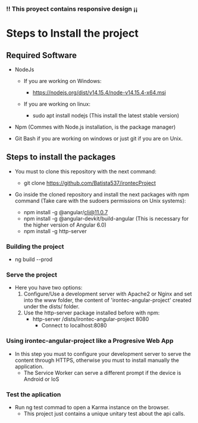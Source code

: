
### !! This proyect contains responsive design ¡¡
# Steps to Install the project

## Required Software
- NodeJs
    - If you are working on Windows:
        - https://nodejs.org/dist/v14.15.4/node-v14.15.4-x64.msi

    - If you are working on linux:  
        - sudo apt install nodejs (This install the latest stable version)

- Npm (Commes with Node.js installation, is the package manager)

- Git Bash if you are working on windows or just git if you are on Unix.

## Steps to install the packages
- You must to clone this repository with the next command:
    - git clone https://github.com/Batista537/irontecProject
    
- Go inside the cloned repository and install the next packages with npm command (Take care with the sudoers permissions on Unix systems):
    - npm install -g @angular/cli@11.0.7
    - npm install -g @angular-devkit/build-angular (This is necessary for the higher version of Angular 6.0)
    - npm install -g http-server

### Building the project
- ng build --prod

### Serve the project
- Here you have two options:
    1. Configure/Use a development server with Apache2 or Nginx and set into the www folder, the content of 'irontec-angular-project' created under the dists/ folder.
    2. Use the http-server package installed before with npm:
        - http-server /dists/irontec-angular-project 8080
            - Connect to localhost:8080

### Using irontec-angular-project like a Progresive Web App
- In this step you must to configure your development server to serve the content through HTTPS, otherwise you must to install manually the application.
    - The Service Worker can serve a different prompt if the device is Android or IoS

### Test the aplication
- Run ng test commad to open a Karma instance on the browser.
    - This project just contains a unique unitary test about the api calls.






